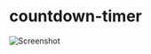 # countdown-timer

![Screenshot](https://github.com/fullnamemillie/countdown-timer/blob/main/countdown-timer.bmp)
